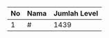 | No | Nama            | Jumlah Level |
|----|-----------------|--------------|
| 1  | #    |    1439        |
